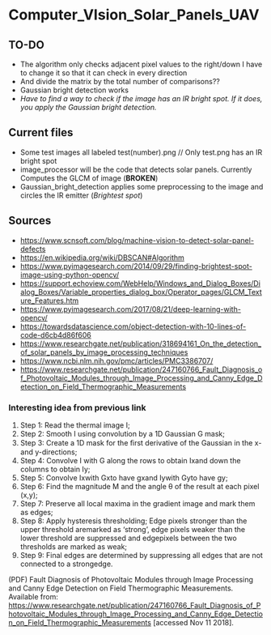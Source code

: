 # Computer_VIsion_Solar_Panels_UAV

## TO-DO
* The algorithm only checks adjacent pixel values to the right/down
I have to change it so that it can check in every direction
* And divide the matrix by the total number of comparisons??
* Gaussian bright detection works
* _Have to find a way to check if the image has an IR bright spot. If it does,_
_you apply the Gaussian bright detection._

## Current files
* Some test images all labeled test(number).png // Only test.png has an IR bright spot
* image_processor will be the code that detects solar panels. Currently Computes the GLCM of image (__BROKEN__)
* Gaussian_bright_detection applies some preprocessing to the image and circles the IR emitter (_Brightest spot_)

## Sources
* https://www.scnsoft.com/blog/machine-vision-to-detect-solar-panel-defects
* https://en.wikipedia.org/wiki/DBSCAN#Algorithm
* https://www.pyimagesearch.com/2014/09/29/finding-brightest-spot-image-using-python-opencv/
* https://support.echoview.com/WebHelp/Windows_and_Dialog_Boxes/Dialog_Boxes/Variable_properties_dialog_box/Operator_pages/GLCM_Texture_Features.htm
* https://www.pyimagesearch.com/2017/08/21/deep-learning-with-opencv/
* https://towardsdatascience.com/object-detection-with-10-lines-of-code-d6cb4d86f606
* https://www.researchgate.net/publication/318694161_On_the_detection_of_solar_panels_by_image_processing_techniques
* https://www.ncbi.nlm.nih.gov/pmc/articles/PMC3386707/
* https://www.researchgate.net/publication/247160766_Fault_Diagnosis_of_Photovoltaic_Modules_through_Image_Processing_and_Canny_Edge_Detection_on_Field_Thermographic_Measurements

### Interesting idea from previous link
  1. Step 1: Read the thermal image I;
  2. Step 2: Smooth I using convolution by a 1D Gaussian G mask;
  3. Step 3: Create a 1D mask for the ﬁrst derivative of the Gaussian in the x- and y-directions;
  4. Step 4: Convolve I with G along the rows to obtain Ixand down the columns to obtain Iy;
  5. Step 5: Convolve Ixwith Gxto have gxand Iywith Gyto have gy;
  6. Step 6: Find the magnitude M and the angle θ of the result at each pixel (x,y);
  7. Step 7: Preserve all local maxima in the gradient image and mark them as edges;
  8. Step 8: Apply hysteresis thresholding; Edge pixels stronger than the upper threshold aremarked as ‘strong’, edge pixels weaker than the lower threshold are suppressed and edgepixels between the two thresholds are marked as weak;
  9. Step 9: Final edges are determined by suppressing all edges that are not connected to a strongedge. 

(PDF) Fault Diagnosis of Photovoltaic Modules through Image Processing and Canny Edge Detection on Field Thermographic Measurements. Available from: https://www.researchgate.net/publication/247160766_Fault_Diagnosis_of_Photovoltaic_Modules_through_Image_Processing_and_Canny_Edge_Detection_on_Field_Thermographic_Measurements [accessed Nov 11 2018].
